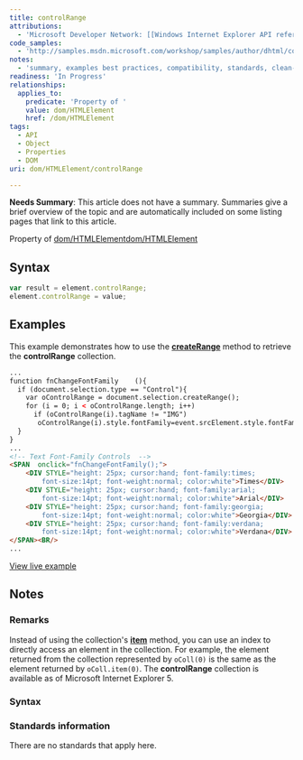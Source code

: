 ```yaml
---
title: controlRange
attributions:
  - 'Microsoft Developer Network: [[Windows Internet Explorer API reference](http://msdn.microsoft.com/en-us/library/ie/hh828809%28v=vs.85%29.aspx) Article]'
code_samples:
  - 'http://samples.msdn.microsoft.com/workshop/samples/author/dhtml/collections/controlrange.htm'
notes:
  - 'summary, examples best practices, compatibility, standards, clean-up of MSDN sections'
readiness: 'In Progress'
relationships:
  applies_to:
    predicate: 'Property of '
    value: dom/HTMLElement
    href: /dom/HTMLElement
tags:
  - API
  - Object
  - Properties
  - DOM
uri: dom/HTMLElement/controlRange

---
```

**Needs Summary**: This article does not have a summary. Summaries give a brief overview of the topic and are automatically included on some listing pages that link to this article.

Property of [dom/HTMLElement](/dom/HTMLElement)[dom/HTMLElement](/dom/HTMLElement)

## <span>Syntax</span>

``` js
var result = element.controlRange;
element.controlRange = value;
```

## <span>Examples</span>

This example demonstrates how to use the [**createRange**](/dom/Selection/createRange) method to retrieve the **controlRange** collection.

``` html
...
function fnChangeFontFamily    (){
  if (document.selection.type == "Control"){
    var oControlRange = document.selection.createRange();
    for (i = 0; i < oControlRange.length; i++)
      if (oControlRange(i).tagName != "IMG")
       oControlRange(i).style.fontFamily=event.srcElement.style.fontFamily;
  }
}
...
<!-- Text Font-Family Controls  -->
<SPAN  onclick="fnChangeFontFamily();">
    <DIV STYLE="height: 25px; cursor:hand; font-family:times;
        font-size:14pt; font-weight:normal; color:white">Times</DIV>
    <DIV STYLE="height: 25px; cursor:hand; font-family:arial;
        font-size:14pt; font-weight:normal; color:white">Arial</DIV>
    <DIV STYLE="height: 25px; cursor:hand; font-family:georgia;
        font-size:14pt; font-weight:normal; color:white">Georgia</DIV>
    <DIV STYLE="height: 25px; cursor:hand; font-family:verdana;
        font-size:14pt; font-weight:normal; color:white">Verdana</DIV>
</SPAN><BR/>
...
```

[View live example](http://samples.msdn.microsoft.com/workshop/samples/author/dhtml/collections/controlrange.htm)

## <span>Notes</span>

### <span>Remarks</span>

Instead of using the collection's [**item**](/dom/HTMLCollection/item) method, you can use an index to directly access an element in the collection. For example, the element returned from the collection represented by `oColl(0)` is the same as the element returned by `oColl.item(0)`. The **controlRange** collection is available as of Microsoft Internet Explorer 5.

### <span>Syntax</span>

### <span>Standards information</span>

There are no standards that apply here.